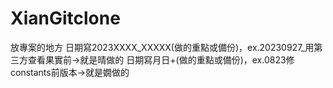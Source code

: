 # XianGitclone
 放專案的地方
日期寫2023XXXX_XXXXX(做的重點或備份)，ex.20230927_用第三方查看果實前->就是晴做的
日期寫月日+(做的重點或備份)，ex.0823修constants前版本->就是嫺做的
